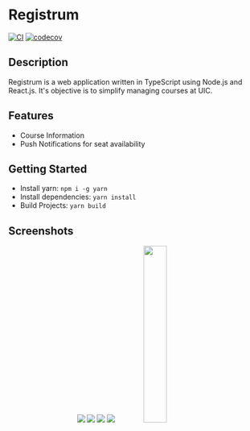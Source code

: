 # Registrum

[![CI](https://github.com/acm-uic/registrum/workflows/CI/badge.svg)](https://github.com/acm-uic/registrum/actions?query=workflow%3ACI)
[![codecov](https://codecov.io/gh/acm-uic/registrum/branch/master/graph/badge.svg?token=5aYe8JnyLU)](https://codecov.io/gh/acm-uic/registrum)

## Description

Registrum is a web application written in TypeScript using Node.js and React.js. It's objective is to simplify managing courses at UIC.

## Features

- Course Information
- Push Notifications for seat availability

## Getting Started

- Install yarn: `npm i -g yarn`
- Install dependencies: `yarn install`
- Build Projects: `yarn build`

## Screenshots

<p align="center">
  <a rel="noopener" target="_blank"><img src="https://i.imgur.com/H3psEru.png" ></a>
  <a rel="noopener" target="_blank"><img src="https://i.imgur.com/M8W3v3G.png"></a>
  <a rel="noopener" target="_blank"><img src="https://i.imgur.com/EnQVHVU.png"></a>
  <a rel="noopener" target="_blank"><img src="https://i.imgur.com/05WJq6c.png"></a>
  <a rel="noopener" target="_blank"><img width="30%" height="30%" src="https://i.imgur.com/wV8jfXy.png"></a>

</p>
</p>
